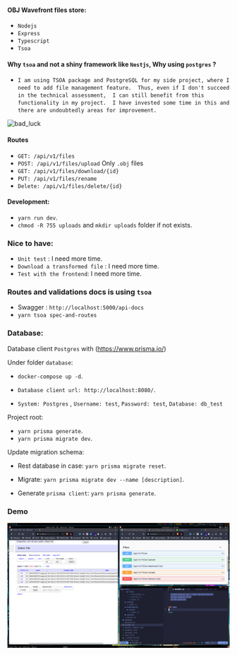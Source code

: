 #### OBJ Wavefront files store:

- `Nodejs`
- `Express`
- `Typescript`
- `Tsoa`

#### Why `tsoa` and not a shiny framework like `Nestjs`, Why using `postgres` ?

- `I am using TSOA package and PostgreSQL for my side project, where I need to add file management feature. 
  Thus, even if I don't succeed in the technical assessment, 
  I can still benefit from this functionality in my project. 
  I have invested some time in this and there are undoubtedly areas for improvement.`

![bad_luck](https://www.gifcen.com/wp-content/uploads/2021/06/meme-gif-4.gif)

#### Routes

- `GET: /api/v1/files`
- `POST: /api/v1/files/upload` Only `.obj` files
- `GET: /api/v1/files/download/{id}`
- `PUT: /api/v1/files/rename`
- `Delete: /api/v1/files/delete/{id}`


#### Development:

- `yarn run dev`.
- `chmod -R 755 uploads` and `mkdir uploads` folder if not exists.

### Nice to have:

- `Unit test` : I need more time.
- `Download a transformed file` : I need more time.
- `Test with the frontend`: I need more time.

### Routes and validations docs is using `tsoa`

- Swagger : `http://localhost:5000/api-docs`
- `yarn tsoa spec-and-routes`

### Database:

Database client  `Postgres` with (https://www.prisma.io/)

Under folder `database`:

- `docker-compose up -d`.

- `Database client url: http://localhost:8080/`.
- `System: Postgres` , `Username: test`, `Password: test`, `Database: db_test`

Project root: 

- `yarn prisma generate`.
- `yarn prisma migrate dev`.

Update migration schema:


- Rest database in case: `yarn prisma migrate reset`.

- Migrate: `yarn prisma migrate dev --name [description]`.

- Generate `prisma client`: `yarn prisma generate`.


### Demo

![demo](demo/3dversetest.png)
